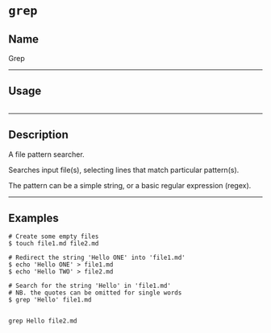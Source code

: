 # `grep`

## Name
Grep

----
## Usage

```
```


----
## Description
A file pattern searcher.

Searches input file(s), selecting lines that match particular pattern(s).

The pattern can be a simple string, or a basic regular expression (regex).

---
## Examples
```
# Create some empty files
$ touch file1.md file2.md

# Redirect the string 'Hello ONE' into 'file1.md'
$ echo 'Hello ONE' > file1.md
$ echo 'Hello TWO' > file2.md

# Search for the string 'Hello' in 'file1.md'
# NB. the quotes can be omitted for single words
$ grep 'Hello' file1.md


grep Hello file2.md

```
